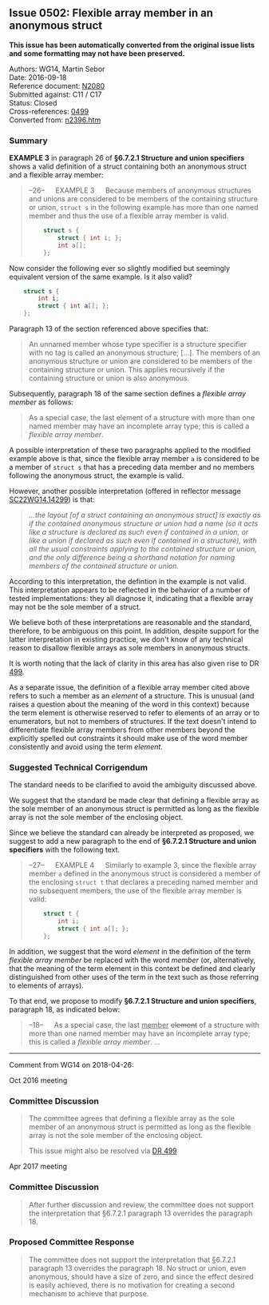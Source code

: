 ## Issue 0502: Flexible array member in an anonymous struct

**This issue has been automatically converted from the original issue lists and some formatting may not have been preserved.**

Authors: WG14, Martin Sebor  
Date: 2016-09-18  
Reference document: [N2080](https://www.open-std.org/jtc1/sc22/wg14/www/docs/n2080.htm)  
Submitted against: C11 / C17  
Status: Closed  
Cross-references: [0499](issue0499.md)  
Converted from: [n2396.htm](https://www.open-std.org/jtc1/sc22/wg14/www/docs/n2396.htm)

### Summary

**EXAMPLE 3** in paragraph 26 of **§6.7.2.1 Structure and union specifiers**
shows a valid definition of a struct containing both an anonymous struct and a
flexible array member:

> –26–   EXAMPLE 3   Because members of anonymous structures and unions are
> considered to be members of the containing structure or union, `struct s` in the
> following example has more than one named member and thus the use of a flexible
> array member is valid.
>
> ```c
>     struct s {
>         struct { int i; };
>         int a[];
>     };
> ```

Now consider the following ever so slightly modified but seemingly equivalent
version of the same example. Is it also valid?

```c
    struct s {
        int i;
        struct { int a[]; };
    };
```

Paragraph 13 of the section referenced above specifies that:

> An unnamed member whose type specifier is a structure specifier with no tag is
> called an anonymous structure; \[...]. The members of an anonymous structure or
> union are considered to be members of the containing structure or union. This
> applies recursively if the containing structure or union is also anonymous.

Subsequently, paragraph 18 of the same section defines a *flexible array member*
as follows:

> As a special case, the last element of a structure with more than one named
> member may have an incomplete array type; this is called a *flexible array
> member*.

A possible interpretation of these two paragraphs applied to the modified
example above is that, since the flexible array member `a` is considered to be a
member of `struct s` that has a preceding data member and no members following
the anonymous struct, the example is valid.

However, another possible interpretation (offered in reflector message
[SC22WG14.14299](https://www.open-std.org/jtc1/sc22/wg14/14299 "flexible array
member in an anonymous struct")) is that:

> *...the layout \[of a struct containing an anonymous struct] is exactly as if
> the contained anonymous structure or union had a name (so it acts like a
> structure is declared as such even if contained in a union, or like a union if
> declared as such even if contained in a structure), with all the usual
> constraints applying to the contained structure or union, and the only
> difference being a shorthand notation for naming members of the contained
> structure or union.*

According to this interpretation, the defintion in the example is not valid.
This interpretation appears to be reflected in the behavior of a number of
tested implementations: they all diagnose it, indicating that a flexible array
may not be the sole member of a struct.

We believe both of these interpretations are reasonable and the standard,
therefore, to be ambiguous on this point. In addition, despite support for the
latter interpretation in existing practice, we don't know of any technical
reason to disallow flexible arrays as sole members in anonymous structs.

It is worth noting that the lack of clarity in this area has also given rise to
DR [499](issue0499.md).

As a separate issue, the definition of a flexible array member cited above
refers to such a member as an *element* of a structure. This is unusual (and
raises a question about the meaning of the word in this context) because the
term element is otherwise reserved to refer to elements of an array or to
enumerators, but not to members of structures. If the text doesn't intend to
differentiate flexible array members from other members beyond the explicitly
spelled out constraints it should make use of the word member consistently and
avoid using the term *element*.

### Suggested Technical Corrigendum

The standard needs to be clarified to avoid the ambiguity discussed above.

We suggest that the standard be made clear that defining a flexible array as the
sole member of an anonymous struct is permitted as long as the flexible array is
not the sole member of the enclosing object.

Since we believe the standard can already be interpreted as proposed, we suggest
to add a new paragraph to the end of **§6.7.2.1 Structure and union specifiers**
with the following text.

> –27–   EXAMPLE 4   Similarly to example 3, since the flexible array member `a`
> defined in the anonymous struct is considered a member of the enclosing `struct
> t` that declares a preceding named member and no subsequent members, the use of
> the flexible array member is valid:
>
> ```c
>     struct t {
>         int i;
>         struct { int a[]; };
>     };
> ```

In addition, we suggest that the word *element* in the definition of the term
*flexible array member* be replaced with the word *member* (or, alternatively,
that the meaning of the term element in this context be defined and clearly
distinguished from other uses of the term in the text such as those referring to
elements of arrays).

To that end, we propose to modify **§6.7.2.1 Structure and union specifiers**,
paragraph 18, as indicated below:

> –18–   As a special case, the last <u>member</u> ~~element~~ of a structure with
> more than one named member may have an incomplete array type; this is called a
> *flexible array member*. …

---

Comment from WG14 on 2018-04-26:

Oct 2016 meeting

### Committee Discussion

> The committee agrees that defining a flexible array as the sole member of an
> anonymous struct is permitted as long as the flexible array is not the sole
> member of the enclosing object.
>
> This issue might also be resolved via [DR 499](issue0499.md)

Apr 2017 meeting

### Committee Discussion

> After further discussion and review, the committee does not support the
> interpretation that §6.7.2.1 paragraph 13 overrides the paragraph 18\.

### Proposed Committee Response

> The committee does not support the interpretation that §6.7.2.1 paragraph 13
> overrides the paragraph 18\. No struct or union, even anonymous, should have a
> size of zero, and since the effect desired is easily achieved, there is no
> motivation for creating a second mechanism to achieve that purpose.

